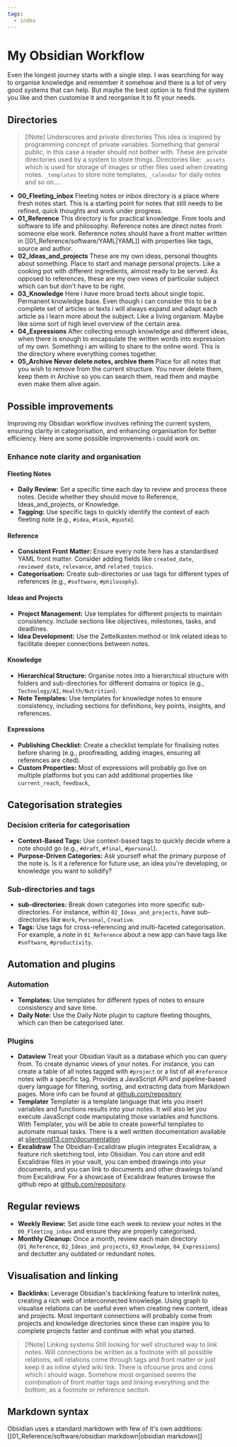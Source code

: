 ```yaml
---
tags:
  - index
---
```


# My Obsidian Workflow

Even the longest journey starts with a single step. I was searching for way to organise knowledge and remember it somehow and there is a lot of very good systems that can help. But maybe the best option is to find the system you like and then customise it and reorganise it to fit your needs.

## Directories


> [!Note] Underscores and private directories
> This idea is inspired by programming concept of private variables. Something that general public, in this case a reader should not bother with. These are private directories used by a system to store things. Directories like: `_assets` which is used for storage of images or other files used when creating notes. `_templates` to store note templates, `_calendar` for daily notes and so on....


- **00_Fleeting_inbox**
Fleeting notes or inbox directory is a place where fresh notes start. This is a starting point for notes that still needs to be refined, quick thoughts and work under progress.
- **01_Reference**
This directory is for practical knowledge. From tools and software to life and philosophy. Reference notes are direct notes from someone else work. Reference notes should have a front matter written in [[01_Reference/software/YAML|YAML]] with properties like tags, source and author.
- **02_Ideas_and_projects**
These are my own ideas, personal thoughts about something. Place to start and manage personal projects. Like a cooking pot with different ingredients, almost ready to be served. As opposed to references, these are my own views of particular subject which can but don't have to be right.
- **03_Knowledge**
Here i have more broad texts about single topic. Permanent knowledge base. Even though i can consider this to be a complete set of articles or texts i will always expand and adapt each article as i learn more about the subject. Like a living organism. Maybe like some sort of high level overview of the certain area.
- **04_Expressions**
After collecting enough knowledge and different ideas, when there is enough to encapsulate the written words into expression of my own.  Something i am willing to share to the online word. This is the directory where everything comes together.
- **05_Archive**
**Never delete notes, archive them**
Place for all notes that you wish to remove from the current structure. You never delete them, keep them in Archive so you can search them, read them and maybe even make them alive again. 

## Possible improvements

Improving my Obsidian workflow involves refining the current system, ensuring clarity in categorisation, and enhancing organisation for better efficiency. Here are some possible improvements i could work on.

### Enhance note clarity and organisation

#### Fleeting Notes
- **Daily Review:** Set a specific time each day to review and process these notes. Decide whether they should move to Reference, Ideas_and_projects, or Knowledge.
- **Tagging:** Use specific tags to quickly identify the context of each fleeting note (e.g., `#idea`, `#task`, `#quote`).

#### Reference
- **Consistent Front Matter:** Ensure every note here has a standardised YAML front matter. Consider adding fields like `created_date`, `reviewed_date`, `relevance`, and `related_topics`.
- **Categorisation:** Create sub-directories or use tags for different types of references (e.g., `#software`, `#philosophy`).

#### Ideas and Projects
- **Project Management:** Use templates for different projects to maintain consistency. Include sections like objectives, milestones, tasks, and deadlines.
- **Idea Development:** Use the Zettelkasten method or link related ideas to facilitate deeper connections between notes.

#### Knowledge
- **Hierarchical Structure:** Organise notes into a hierarchical structure with folders and sub-directories for different domains or topics (e.g., `Technology/AI`, `Health/Nutrition`).
- **Note Templates:** Use templates for knowledge notes to ensure consistency, including sections for definitions, key points, insights, and references.

#### Expressions
- **Publishing Checklist:** Create a checklist template for finalising notes before sharing (e.g., proofreading, adding images, ensuring all references are cited).
- **Custom Properties:** Most of expressions will probably go live on multiple platforms but you can add additional properties like `current_reach`, `feedback`, 

## Categorisation strategies

### Decision criteria for categorisation
- **Context-Based Tags:** Use context-based tags to quickly decide where a note should go (e.g., `#draft`, `#final`, `#personal`).
- **Purpose-Driven Categories:** Ask yourself what the primary purpose of the note is. Is it a reference for future use, an idea you're developing, or knowledge you want to solidify?

### Sub-directories and tags
- **sub-directories:** Break down categories into more specific sub-directories. For instance, within `02_Ideas_and_projects`, have sub-directories like `Work`, `Personal`, `Creative`.
- **Tags:** Use tags for cross-referencing and multi-faceted categorisation. For example, a note in `01_Reference` about a new app can have tags like `#software`, `#productivity`.

## Automation and plugins

### Automation
- **Templates:** Use templates for different types of notes to ensure consistency and save time.
- **Daily Note:** Use the Daily Note plugin to capture fleeting thoughts, which can then be categorised later.

### Plugins

- **Dataview** Treat your Obsidian Vault as a database which you can query from.  To create dynamic views of your notes. For instance, you can create a table of all notes tagged with `#project` or a list of all `#reference` notes with a specific tag. Provides a JavaScript API and pipeline-based query language for filtering, sorting, and extracting data from Markdown pages. More info can be found at [github.com/repository](https://github.com/blacksmithgu/obsidian-dataview)
- **Templater** Templater is a template language that lets you insert variables and functions results into your notes. It will also let you execute JavaScript code manipulating those variables and functions. With Templater, you will be able to create powerful templates to automate manual tasks. There is a well written documentation available at [silentvoid13.com/documentation](https://silentvoid13.github.io/Templater/)
- **Excalidraw** The Obsidian-Excalidraw plugin integrates Excalidraw, a feature rich sketching tool, into Obsidian. You can store and edit Excalidraw files in your vault, you can embed drawings into your documents, and you can link to documents and other drawings to/and from Excalidraw. For a showcase of Excalidraw features browse the github repo at [github.com/repository](https://github.com/excalidraw/excalidraw).

## Regular reviews

- **Weekly Review:** Set aside time each week to review your notes in the `00_Fleeting_inbox` and ensure they are properly categorised.
- **Monthly Cleanup:** Once a month, review each main directory (`01_Reference`, `02_Ideas_and_projects`, `03_Knowledge`, `04_Expressions`) and declutter any outdated or redundant notes.

## Visualisation and linking

- **Backlinks:** Leverage Obsidian's backlinking feature to interlink notes, creating a rich web of interconnected knowledge. Using graph to visualise relations can be useful even when creating new content, ideas and projects. Most important connections will probably come from projects and knowledge directories since these can inspire you to complete projects faster and continue with what you started.

>[!Note] Linking systems
>Still looking for well structured way to link notes. Will connections be written as a footnote with all possible relations, will relations come through tags and front matter or just keep it as inline styled wiki link. There is ofcourse pros and cons which i should wage. Somehow most organised seems the combination of front matter tags and linking everything and the bottom, as a footnote or reference section.

## Markdown syntax

Obsidian uses a standard markdown with few of it's own additions: [[01_Reference/software/obsidian markdown|obsidian markdown]]
